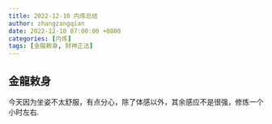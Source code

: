 ```yaml
---
title: 2022-12-10 内炼总结
author: zhangzangqian
date: 2022-12-10 07:00:00 +0800
categories: [内炼]
tags: [金龍敕身, 财神正法]
---
```


## 金龍敕身

今天因为坐姿不太舒服，有点分心，除了体感以外，其余感应不是很强，修炼一个小时左右.